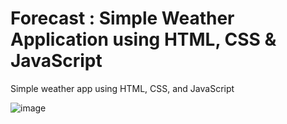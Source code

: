 # Forecast : Simple Weather Application using HTML, CSS & JavaScript

Simple weather app using HTML, CSS, and JavaScript

![image](https://user-images.githubusercontent.com/77891287/235286491-04eb4b87-3207-4010-a023-404e5306f52a.png)
